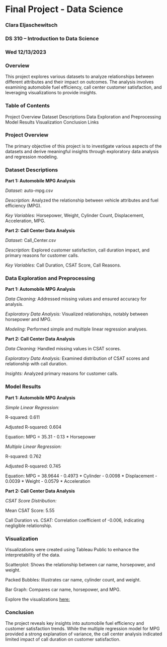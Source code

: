 # Final Project - Data Science

### Clara Eljaschewitsch
### DS 310 – Introduction to Data Science
### Wed 12/13/2023

### Overview

This project explores various datasets to analyze relationships between different attributes and their impact on outcomes. The analysis involves examining automobile fuel efficiency, call center customer satisfaction, and leveraging visualizations to provide insights.

### Table of Contents

Project Overview
Dataset Descriptions
Data Exploration and Preprocessing
Model Results
Visualization
Conclusion
Links

### Project Overview

The primary objective of this project is to investigate various aspects of the datasets and derive meaningful insights through exploratory data analysis and regression modeling.

### Dataset Descriptions


**Part 1: Automobile MPG Analysis**

*Dataset:* auto-mpg.csv

*Description:* Analyzed the relationship between vehicle attributes and fuel efficiency (MPG).

*Key Variables:* Horsepower, Weight, Cylinder Count, Displacement, Acceleration, MPG.

**Part 2: Call Center Data Analysis**

*Dataset:* Call_Center.csv

*Description:* Explored customer satisfaction, call duration impact, and primary reasons for customer calls.

*Key Variables:* Call Duration, CSAT Score, Call Reasons.

### Data Exploration and Preprocessing

**Part 1: Automobile MPG Analysis**

*Data Cleaning:* Addressed missing values and ensured accuracy for analysis.

*Exploratory Data Analysis:* Visualized relationships, notably between horsepower and MPG.

*Modeling:* Performed simple and multiple linear regression analyses.


**Part 2: Call Center Data Analysis**

*Data Cleaning:* Handled missing values in CSAT scores.

*Exploratory Data Analysis:* Examined distribution of CSAT scores and relationship with call duration.

*Insights:* Analyzed primary reasons for customer calls.

### Model Results

**Part 1: Automobile MPG Analysis**

*Simple Linear Regression:*

R-squared: 0.611

Adjusted R-squared: 0.604

Equation: MPG = 35.31 - 0.13 * Horsepower

*Multiple Linear Regression:*

R-squared: 0.762

Adjusted R-squared: 0.745

Equation: MPG = 38.9644 - 0.4973 * Cylinder - 0.0098 * Displacement - 0.0039 * Weight - 0.0579 * Acceleration

**Part 2: Call Center Data Analysis**

*CSAT Score Distribution:*

Mean CSAT Score: 5.55

Call Duration vs. CSAT: Correlation coefficient of -0.006, indicating negligible relationship.

### Visualization

Visualizations were created using Tableau Public to enhance the interpretability of the data.

Scatterplot: Shows the relationship between car name, horsepower, and weight.

Packed Bubbles: Illustrates car name, cylinder count, and weight.

Bar Graph: Compares car name, horsepower, and MPG.

Explore the visualizations [here:](https://public.tableau.com/views/Final_Project_17022405943780/Dashboard1?:language=en-US&publish=yes&:display_count=n&:origin=viz_share_link)

### Conclusion

The project reveals key insights into automobile fuel efficiency and customer satisfaction trends. While the multiple regression model for MPG provided a strong explanation of variance, the call center analysis indicated limited impact of call duration on customer satisfaction.

